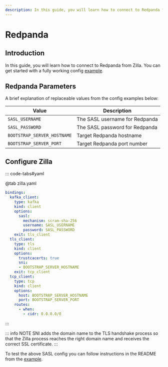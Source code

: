 ```yaml
---
description: In this guide, you will learn how to connect to Redpanda from Zilla
---
```

# Redpanda

## Introduction

In this guide, you will learn how to connect to Redpanda from Zilla. You can get started with a fully working config [example](https://github.com/aklivity/zilla-examples/tree/main/http.redpanda.sasl.scram).

## Redpanda Parameters

A brief explanation of replaceable values from the config examples below:

| Value                       | Description                    |
| --------------------------- | ------------------------------ |
| `SASL_USERNAME`             | The SASL username for Redpanda |
| `SASL_PASSWORD`             | The SASL password for Redpanda |
| `BOOTSTRAP_SERVER_HOSTNAME` | Target Redpanda hostname       |
| `BOOTSTRAP_SERVER_PORT`     | Target Redpanda port number    |

## Configure Zilla

::: code-tabs#yaml

@tab zilla.yaml

```yaml
bindings:
  kafka_client:
    type: kafka
    kind: client
    options:
      sasl:
        mechanism: scram-sha-256
        username: SASL_USERNAME
        password: SASL_PASSWORD
    exit: tls_client
  tls_client:
    type: tls
    kind: client
    options:
      trustcacerts: true
      sni:
      - BOOTSTRAP_SERVER_HOSTNAME
    exit: tcp_client
  tcp_client:
    type: tcp
    kind: client
    options:
      host: BOOTSTRAP_SERVER_HOSTNAME
      port: BOOTSTRAP_SERVER_PORT
    routes:
      - when:
        - cidr: 0.0.0.0/0
```

:::

::: info NOTE
SNI adds the domain name to the TLS handshake process so that the Zilla process reaches the right domain name and receives the correct SSL certificate.
:::

To test the above SASL config you can follow instructions in the README from the [example](https://github.com/aklivity/zilla-examples/tree/main/http.redpanda.sasl.scram).

